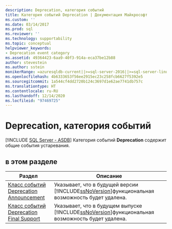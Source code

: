 ```yaml
---
description: Deprecation, категория событий
title: Категория событий Deprecation | Документация Майкрософт
ms.custom: ''
ms.date: 03/14/2017
ms.prod: sql
ms.reviewer: ''
ms.technology: supportability
ms.topic: conceptual
helpviewer_keywords:
- Deprecation event category
ms.assetid: 49364423-6aa9-40f3-914a-eca37be12b88
author: stevestein
ms.author: sstein
monikerRange: =azuresqldb-current||>=sql-server-2016||>=sql-server-linux-2017||=azuresqldb-mi-current
ms.openlocfilehash: 4b6333653f56ee2915ec23c258fcb6627f5392e5
ms.sourcegitcommit: 1a544cf4dd2720b124c3697d1e62ae7741db757c
ms.translationtype: HT
ms.contentlocale: ru-RU
ms.lasthandoff: 12/14/2020
ms.locfileid: "97469725"
---
```

# <a name="deprecation-event-category"></a>Deprecation, категория событий
[!INCLUDE [SQL Server - ASDB](../../includes/applies-to-version/sql-asdb.md)]
   Категория событий **Deprecation** содержит общие события устаревания.  
  
## <a name="in-this-section"></a>в этом разделе  
  
|Раздел|Описание|  
|-----------|-----------------|  
|[Класс событий Deprecation Announcement](../../relational-databases/event-classes/deprecation-announcement-event-class.md)|Указывает, что в будущей версии [!INCLUDE[ssNoVersion](../../includes/ssnoversion-md.md)]функциональная возможность будет удалена.|  
|[Класс событий Deprecation Final Support](../../relational-databases/event-classes/deprecation-final-support-event-class.md)|Указывает, что в будущем выпуске [!INCLUDE[ssNoVersion](../../includes/ssnoversion-md.md)]функциональная возможность будет удалена.|  
  
  
